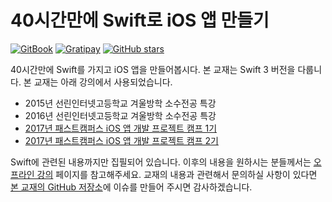 # 40시간만에 Swift로 iOS 앱 만들기

[![GitBook](https://img.shields.io/badge/GitBook-Read_it-green.svg?style=social&maxAge=2592000&logo=data%3Aimage%2Fpng%3Bbase64%2CiVBORw0KGgoAAAANSUhEUgAAAEAAAABACAMAAACdt4HsAAAAmVBMVEUAAABOTk5OTk5OTk5OTk5NTU1NTU1NTU1NTU1OTk5%2Ff39OTk5OTk5NTU1MTExNTU1MTExNTU1OTk5NTU1OTk5QUFBNTU1NTU1NTU1OTk5MTExNTU1LS0tRUVFISEhNTU1NTU1OTk5NTU1NTU1NTU1OTk5OTk5MTExVVVVNTU1NTU1NTU1NTU1OTk5NTU1MTExOTk5OTk5OTk5MEssdAAAAMnRSTlMA4MCgIfiS9KkqAjUa25xC%2FO%2FRtVwFdG1PTNU%2BFBEJuoNnUzGOildIDerky697YjrGNxrtt7cAAAJeSURBVFjD3dZZc6JAFIbho9Ds%2Bw6C%2BzZxS77%2F%2F%2BNGSCgyNoppb6by3nDjeUA5VTb9gqIo2mauKVf0o2JL%2F3DzbLkltDF77CSZTAOV7kIJgz9oI9zkz06TKfWnp9oINxF6UrVozz3zzuluywO84Zj0LXnDTXMA12zSjptHDxgG%2BDSrubsGQAyAuiVaqHgKsPs%2Ft3bQFxuptwDRXt%2BlytjHw9TDdVlWJdGYA9qs5TpAbyPprBvUdAfokMUYNxUnneoGgC5ZYeg6XohoAOCyNHwVmEQCAFG7%2BDI9D1RnZb2digPL5i2%2BTUSB3ANUFVD1fqA0deMRYIzAIiNOPcz6AH1WP11q3AdMYF5fJaDiAVNFk3MfWAJ5fV0AKw6IbSCYOwxY3gVc4FRfFcDigAwIYyLTw%2FguMPXhX4hyhoA4YA40LycEuwtQAiCwAeQ8sPn6XtojgNaoYynxQAQo9YL7ODzaxBDXjn2buP8DSNliBCweARKuST1A89M0hYYgQK4PwHNiEgUMD9d2JAzIqLuIAxHqKiGgmylIGFiibi4MuCqueZYYYFw0NG1IBDCTAp8FUyHAw1dvMgkAXbZMLwFSRa8A7xMicWCkmEP%2FC3bxflRSV%2BsDpA%2BD2qbmeaONC5t1ABe%2FB%2B3wbnNgz5yRRiedB8pzyH5wyAqS8jswjbjpAQDwtEkLuIoveMzr%2Bp%2BBeG%2FJK3ebzp2ZzfBU%2FkFbJ9FuJZf7mP7JkPNEs%2FGgQkpdiwaqMqVAT7aSVfRschLc7NZcpx%2B2chjawolBAlkK%2BxzXSTT9HXjL6YViZVbSaxn06%2FsLmUmIG8j1CgMAAAAASUVORK5CYII%3D)](https://devxoul.gitbooks.io/ios-with-swift-in-40-hours/content/)
[![Gratipay](https://img.shields.io/gratipay/devxoul.svg?style=social&label=Donate&maxAge=2592000)](https://gratipay.com/~devxoul/)
[![GitHub stars](https://img.shields.io/github/stars/devxoul/ios-with-swift-in-40-hours.svg?style=social&label=Star)](https://github.com/devxoul/ios-with-swift-in-40-hours)

40시간만에 Swift를 가지고 iOS 앱을 만들어봅시다. 본 교재는 Swift 3 버전을 다룹니다. 본 교재는 아래 강의에서 사용되었습니다.

* 2015년 선린인터넷고등학교 겨울방학 소수전공 특강
* 2016년 선린인터넷고등학교 겨울방학 소수전공 특강
* [2017년 패스트캠퍼스 iOS 앱 개발 프로젝트 캠프 1기](https://devxoul.github.io/lecture/2017/fastcampus-ios-1/)
* [2017년 패스트캠퍼스 iOS 앱 개발 프로젝트 캠프 2기](https://devxoul.github.io/lecture/2017/fastcampus-ios-2/)

Swift에 관련된 내용까지만 집필되어 있습니다. 이후의 내용을 원하시는 분들께서는 [오프라인 강의](preview.html) 페이지를 참고해주세요. 교재의 내용과 관련해서 문의하실 사항이 있다면 [본 교재의 GitHub 저장소](https://github.com/devxoul/ios-with-swift-in-40-hours)에 이슈를 만들어 주시면 감사하겠습니다.
